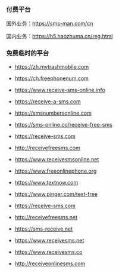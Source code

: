 ### 付费平台

国外业务：https://sms-man.com/cn

国内业务：https://h5.haozhuma.cn/reg.html

### 免费临时的平台

- https://zh.mytrashmobile.com

- https://ch.freephonenum.com

- https://www.receive-sms-online.info

- https://receive-a-sms.com

- https://smsnumbersonline.com

- https://sms-online.co/receive-free-sms

- https://receive-sms.com

- http://receivefreesms.com

- https://www.receivesmsonline.net

- https://www.freeonlinephone.org

- https://www.textnow.com

- https://www.pinger.com/text-free

- https://receive-sms.com

- http://receivefreesms.net

- https://sms-receive.net

- https://www.receivesms.net

- https://www.receivesms.co

- http://receiveonlinesms.com